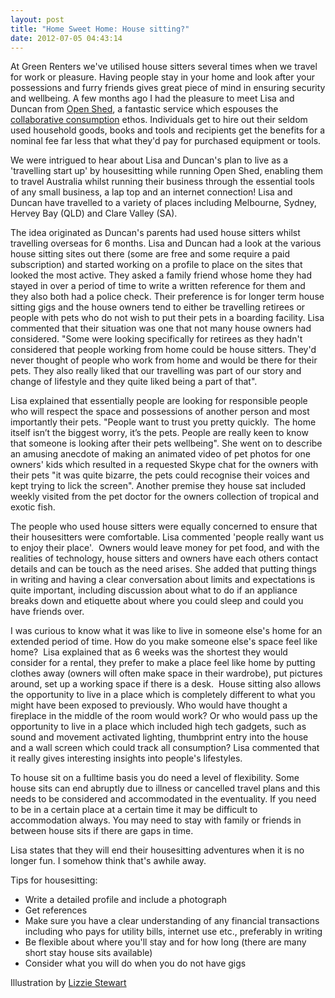 ```yaml
---
layout: post
title: "Home Sweet Home: House sitting?"
date: 2012-07-05 04:43:14
---
```


At Green Renters we've utilised house sitters several times when we travel for work or pleasure. Having people stay in your home and look after your possessions and furry friends gives great piece of mind in ensuring security and wellbeing. A few months ago I had the pleasure to meet Lisa and Duncan from [Open Shed][1], a fantastic service which espouses the [collaborative consumption][2] ethos. Individuals get to hire out their seldom used household goods, books and tools and recipients get the benefits for a nominal fee far less that what they'd pay for purchased equipment or tools.

 [1]: http://www.openshed.com.au/
 [2]: http://collaborativeconsumption.com/

We were intrigued to hear about Lisa and Duncan's plan to live as a 'travelling start up' by housesitting while running Open Shed, enabling them to travel Australia whilst running their business through the essential tools of any small business, a lap top and an internet connection! Lisa and Duncan have travelled to a variety of places including Melbourne, Sydney, Hervey Bay (QLD) and Clare Valley (SA).

The idea originated as Duncan's parents had used house sitters whilst travelling overseas for 6 months. Lisa and Duncan had a look at the various house sitting sites out there (some are free and some require a paid subscription) and started working on a profile to place on the sites that looked the most active. They asked a family friend whose home they had stayed in over a period of time to write a written reference for them and they also both had a police check. Their preference is for longer term house sitting gigs and the house owners tend to either be travelling retirees or people with pets who do not wish to put their pets in a boarding facility. Lisa commented that their situation was one that not many house owners had considered. "Some were looking specifically for retirees as they hadn't considered that people working from home could be house sitters. They'd never thought of people who work from home and would be there for their pets. They also really liked that our travelling was part of our story and change of lifestyle and they quite liked being a part of that".

Lisa explained that essentially people are looking for responsible people who will respect the space and possessions of another person and most importantly their pets. "People want to trust you pretty quickly.  The home itself isn’t the biggest worry, it’s the pets. People are really keen to know that someone is looking after their pets wellbeing". She went on to describe an amusing anecdote of making an animated video of pet photos for one owners' kids which resulted in a requested Skype chat for the owners with their pets "it was quite bizarre, the pets could recognise their voices and kept trying to lick the screen". Another premise they house sat included weekly visited from the pet doctor for the owners collection of tropical and exotic fish. 

The people who used house sitters were equally concerned to ensure that their housesitters were comfortable. Lisa commented 'people really want us to enjoy their place'.  Owners would leave money for pet food, and with the realities of technology, house sitters and owners have each others contact details and can be touch as the need arises. She added that putting things in writing and having a clear conversation about limits and expectations is quite important, including discussion about what to do if an appliance breaks down and etiquette about where you could sleep and could you have friends over.

I was curious to know what it was like to live in someone else's home for an extended period of time. How do you make someone else's space feel like home?  Lisa explained that as 6 weeks was the shortest they would consider for a rental, they prefer to make a place feel like home by putting clothes away (owners will often make space in their wardrobe), put pictures around, set up a working space if there is a desk.  House sitting also allows the opportunity to live in a place which is completely different to what you might have been exposed to previously. Who would have thought a fireplace in the middle of the room would work? Or who would pass up the opportunity to live in a place which included high tech gadgets, such as sound and movement activated lighting, thumbprint entry into the house and a wall screen which could track all consumption? Lisa commented that it really gives interesting insights into people's lifestyles. 

To house sit on a fulltime basis you do need a level of flexibility. Some house sits can end abruptly due to illness or cancelled travel plans and this needs to be considered and accommodated in the eventuality. If you need to be in a certain place at a certain time it may be difficult to accommodation always. You may need to stay with family or friends in between house sits if there are gaps in time.

Lisa states that they will end their housesitting adventures when it is no longer fun. I somehow think that's awhile away.

Tips for housesitting:

*   Write a detailed profile and include a photograph
*   Get references
*   Make sure you have a clear understanding of any financial transactions including who pays for utility bills, internet use etc., preferably in writing
*   Be flexible about where you'll stay and for how long (there are many short stay house sits available)
*   Consider what you will do when you do not have gigs

Illustration by [Lizzie Stewart][3]

 [3]: http://www.etsy.com/shop/LizzyStewart/sold?ref=shopinfo_sales_leftnav